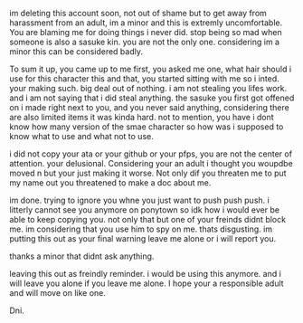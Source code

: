 im deleting this account soon, not out of shame but to get away from harassment from an adult, im a minor and this is extremly uncomfortable. You are blaming me for doing things i never did. stop being so mad when someone is also a sasuke kin. you are not the only one. considering im a minor this can be considered badly. 

To sum it up, you came up to me first, you asked me one, what hair should i use for this character this and that, you started sitting with me so i inted. your making such. big deal out of nothing. i am not stealing you lifes work. and i am not saying that i did steal anything. the sasuke you first got offened on i made right next to you, and you never said anything, considering there are also limited items it was kinda hard. not to mention, you have i dont know how many version of the smae character so how was i supposed to know what to use and what not to use. 

i did not copy your ata or your github or your pfps, you are not the center of attention. your delusional. Considering your an adult i thought you woupdbe moved n but your just making it worse. Not only dif you threaten me to put my name out you threatened to make a doc about me. 

im done. trying to ignore you whne you just want to push push push. i litterly cannot see you anymore on ponytown so idk how i would ever be able to keep copying you. not only that but one of your freinds didnt block me. im considering that you use him to spy on me. thats disgusting. im putting this out as your final warning leave me alone or i will report you. 

thanks a minor that didnt ask anything.

leaving this out as freindly reminder. i would be using this anymore. and i will leave you alone if you leave me alone. I hope your a responsible adult and will move on like one.

Dni.
